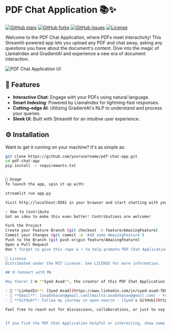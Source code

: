 # PDF Chat Application 📚✨

[![GitHub stars](https://img.shields.io/github/stars/yourusername/pdf-chat-app)](https://github.com/yourusername/pdf-chat-app/stargazers)
[![GitHub forks](https://img.shields.io/github/forks/yourusername/pdf-chat-app)](https://github.com/yourusername/pdf-chat-app/network)
[![GitHub issues](https://img.shields.io/github/issues/yourusername/pdf-chat-app)](https://github.com/yourusername/pdf-chat-app/issues)
[![License](https://img.shields.io/github/license/yourusername/pdf-chat-app)](LICENSE)

Welcome to the PDF Chat Application, where PDFs meet interactivity! This Streamlit-powered app lets you upload any PDF and chat away, asking any questions you have about the document's content. Dive into the magic of LlamaIndex and GradientAI and experience a new era of document interaction.

![PDF Chat Application UI](link-to-ui-screenshot.png)

## 🌟 Features

- **Interactive Chat**: Engage with your PDFs using natural language.
- **Smart Indexing**: Powered by LlamaIndex for lightning-fast responses.
- **Cutting-edge AI**: Utilizing GradientAI's NLP to understand and process your queries.
- **Sleek UI**: Built with Streamlit for an intuitive user experience.

## ⚙️ Installation

Want to get it running on your machine? It's as simple as:

```bash
git clone https://github.com/yourusername/pdf-chat-app.git
cd pdf-chat-app
pip install -r requirements.txt


🚀 Usage
To launch the app, spin it up with:

streamlit run app.py

Visit http://localhost:8501 in your browser and start chatting with your PDF!

💡 How to Contribute
Got an idea to make this even better? Contributions are welcome!

Fork the Project
Create your Feature Branch (git checkout -b feature/AmazingFeature)
Commit your Changes (git commit -m 'Add some AmazingFeature')
Push to the Branch (git push origin feature/AmazingFeature)
Open a Pull Request
Don't forget to give this repo a ⭐ to help promote PDF Chat Application!

📝 License
Distributed under the MIT License. See LICENSE for more information.

## 🌐 Connect with Me

Hey there! I'm **Syed Asad**, the creator of this PDF Chat Application. If you're as excited about revolutionizing how we interact with PDFs as I am, let's connect! 

- 🌟 **LinkedIn**: [Syed Asad](https://www.linkedin.com/in/syed-asad-76815246/) - Let's connect professionally and expand our networks.
- 📧 **Email**: [asadnhasan@gmail.com](mailto:asadnhasan@gmail.com) - For inquiries, collaborations, or just a chat about technology and innovation.
- 🚀 **GitHub**: Follow my journey in open-source - [Syed's GitHub](https://github.com/yourusername)

Feel free to reach out for discussions, collaborations, or just to say hi. I'm always open to new ideas and opportunities!


If you find the PDF Chat Application helpful or interesting, show some love with a ⭐ on GitHub. Happy chatting with your PDFs!
